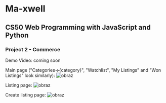 # Ma-xwell
## CS50 Web Programming with JavaScript and Python
### Project 2 - Commerce

Demo Video: coming soon

Main page ("Categories->{category}", "Watchlist", "My Listings" and "Won Listings" look similarly):
![obraz](https://user-images.githubusercontent.com/81234472/221517426-fb11544a-e8e8-4890-a733-7f40780b67c0.png)

Listing page:
![obraz](https://user-images.githubusercontent.com/81234472/221516889-def38b2c-7bbe-417d-8ce1-5acf97b60853.png)

Create listing page:
![obraz](https://user-images.githubusercontent.com/81234472/221516989-a8e91eef-e976-4874-b572-08628d04c686.png)
